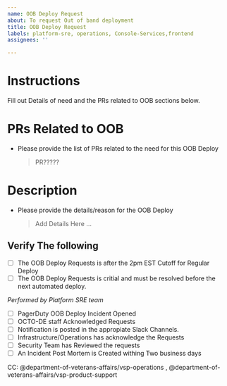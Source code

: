```yaml
---
name: OOB Deploy Request
about: To request Out of band deployment 
title: OOB Deploy Request
labels: platform-sre, operations, Console-Services,frontend
assignees: ''

---
```


# Instructions
Fill out Details of need and the PRs related to OOB sections below.

# PRs Related to OOB
- Please provide the list of PRs related to the need for this OOB Deploy
   > PR?????
# Description
- Please provide the details/reason for the OOB Deploy
   > Add Details Here ... 
   
## Verify The following
 - [ ] The OOB Deploy Requests is after the 2pm EST Cutoff for Regular Deploy
 - [ ] The OOB Deploy Requests is critial and must be resolved before the next automated deploy.

*Performed by Platform SRE team*
 - [ ] PagerDuty OOB Deploy Incident Opened
 - [ ] OCTO-DE staff Acknowledged Requests
 - [ ] Notification is posted in the appropiate Slack Channels.
 - [ ] Infrastructure/Operations has acknowledge the Requests
 - [ ] Security Team has Reviewed the requests
 - [ ] An Incident Post Mortem is Created withing Two business days

 CC: @department-of-veterans-affairs/vsp-operations ,  @department-of-veterans-affairs/vsp-product-support
